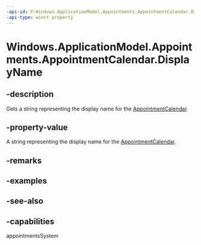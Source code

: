 ```yaml
---
-api-id: P:Windows.ApplicationModel.Appointments.AppointmentCalendar.DisplayName
-api-type: winrt property
---
```


<!-- Property syntax
public string DisplayName { get;  set; }
-->

# Windows.ApplicationModel.Appointments.AppointmentCalendar.DisplayName

## -description
Gets a string representing the display name for the [AppointmentCalendar](appointmentcalendar.md).

## -property-value
A string representing the display name for the [AppointmentCalendar](appointmentcalendar.md).

## -remarks

## -examples

## -see-also

## -capabilities
appointmentsSystem
